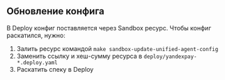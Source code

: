 ## Обновление конфига

В Deploy конфиг поставляется через Sandbox ресурс. Чтобы конфиг раскатился, нужно:
1. Залить ресурс командой `make sandbox-update-unified-agent-config`
2. Заменить ссылку и хеш-сумму ресурса в `deploy/yandexpay-*.deploy.yaml`
3. Раскатить спеку в Deploy
